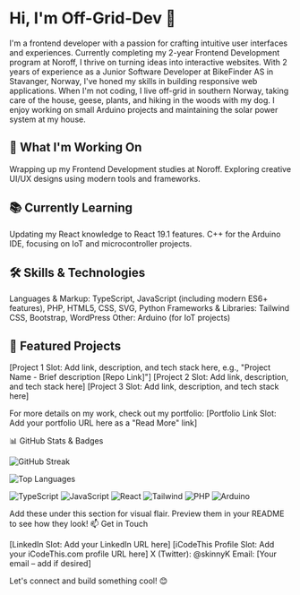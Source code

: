 # Hi, I'm Off-Grid-Dev 👋

I'm a frontend developer with a passion for crafting intuitive user interfaces and experiences. Currently completing my 2-year Frontend Development program at Noroff, I thrive on turning ideas into interactive websites. With 2 years of experience as a Junior Software Developer at BikeFinder AS in Stavanger, Norway, I've honed my skills in building responsive web applications.
When I'm not coding, I live off-grid in southern Norway, taking care of the house, geese, plants, and hiking in the woods with my dog. I enjoy working on small Arduino projects and maintaining the solar power system at my house.

## 🚀 What I'm Working On

Wrapping up my Frontend Development studies at Noroff.
Exploring creative UI/UX designs using modern tools and frameworks.

## 📚 Currently Learning

Updating my React knowledge to React 19.1 features.
C++ for the Arduino IDE, focusing on IoT and microcontroller projects.

## 🛠️ Skills & Technologies

Languages & Markup: TypeScript, JavaScript (including modern ES6+ features), PHP, HTML5, CSS, SVG, Python
Frameworks & Libraries: Tailwind CSS, Bootstrap, WordPress
Other: Arduino (for IoT projects)

## 🌟 Featured Projects

[Project 1 Slot: Add link, description, and tech stack here, e.g., "Project Name - Brief description [Repo Link]"]
[Project 2 Slot: Add link, description, and tech stack here]
[Project 3 Slot: Add link, description, and tech stack here]

For more details on my work, check out my portfolio: [Portfolio Link Slot: Add your portfolio URL here as a "Read More" link]

📊 GitHub Stats & Badges

![GitHub Streak](https://github-readme-streak-stats.herokuapp.com/?user=Off-Grid-Dev&theme=radical&hide_border=true)

![Top Languages](https://github-readme-stats.vercel.app/api/top-langs/?username=Off-Grid-Dev&layout=compact&theme=radical&hide_border=true)

![TypeScript](https://img.shields.io/badge/TypeScript-007ACC?style=for-the-badge&logo=typescript&logoColor=white)
![JavaScript](https://img.shields.io/badge/javascript-gray?style=for-the-badge&logo=javascript&logoColor=f0dc4e&logoSize=auto)
![React](https://img.shields.io/badge/react-white?style=for-the-badge&logo=react&logoSize=auto&labelColor=%2338606e)
![Tailwind](https://img.shields.io/badge/tailwindcss-white?style=for-the-badge&logo=tailwindcss&logoColor=%2317becb&logoSize=auto&labelColor=%23161d2d)
![PHP](https://img.shields.io/badge/php-blue?style=for-the-badge&logo=php&logoSize=auto&labelColor=white)
![Arduino](https://img.shields.io/badge/arduino-white?style=for-the-badge&logo=arduino&logoSize=auto&labelColor=%2303989e)



Add these under this section for visual flair. Preview them in your README to see how they look!
📫 Get in Touch

[LinkedIn Slot: Add your LinkedIn URL here]
[iCodeThis Profile Slot: Add your iCodeThis.com profile URL here]
X (Twitter): @skinnyK
Email: [Your email – add if desired]

Let's connect and build something cool! 😊
